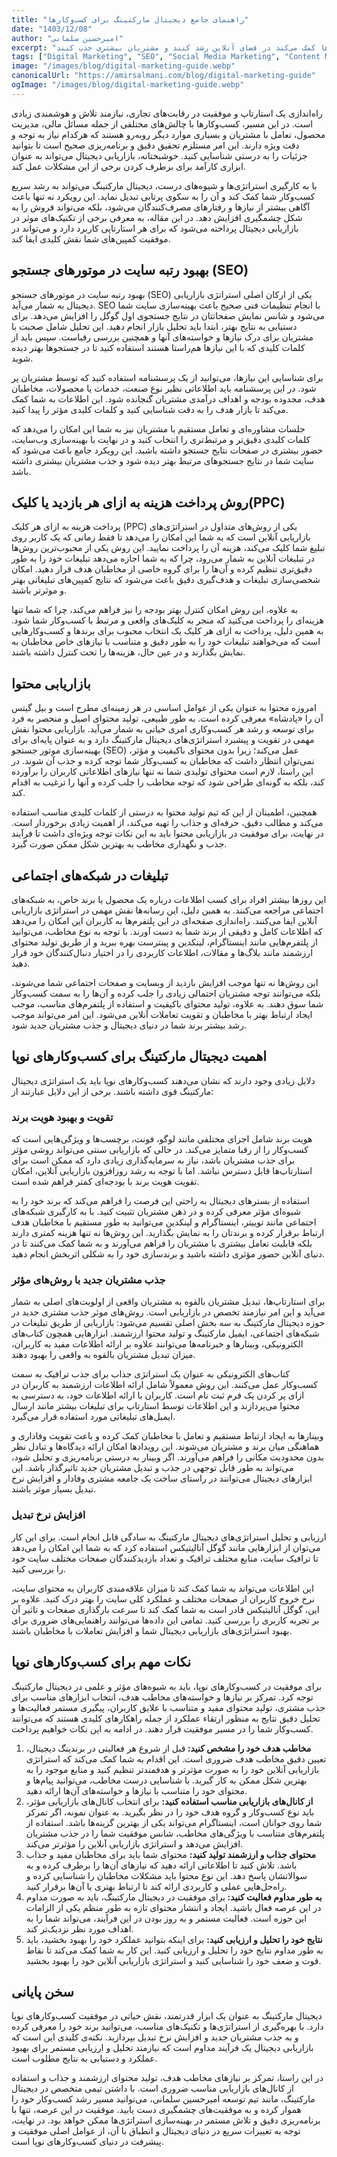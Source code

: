 ```yaml
---
title: "راهنمای جامع دیجیتال مارکتینگ برای کسب‌وکارها"
date: "1403/12/08"
author: "امیرحسین سلمانی"
excerpt: "در این مقاله، استراتژی‌ها و تکنیک‌های کلیدی دیجیتال مارکتینگ را بررسی می‌کنیم که به کسب‌وکارها کمک می‌کند در فضای آنلاین رشد کنند و مشتریان بیشتری جذب کنند."
tags: ["Digital Marketing", "SEO", "Social Media Marketing", "Content Marketing", "Business Growth"]
image: "/images/blog/digital-marketing-guide.webp"
canonicalUrl: "https://amirsalmani.com/blog/digital-marketing-guide"
ogImage: "/images/blog/digital-marketing-guide.webp"
---
```


راه‌اندازی یک استارتاپ و موفقیت در رقابت‌های تجاری، نیازمند تلاش و هوشمندی زیادی است. در این مسیر، کسب‌وکارها با چالش‌های مختلفی از جمله مسائل مالی، مدیریت محصول، تعامل با مشتریان و بسیاری موارد دیگر روبه‌رو هستند که هرکدام نیاز به توجه و دقت ویژه دارند. این امر مستلزم تحقیق دقیق و برنامه‌ریزی صحیح است تا بتوانید جزئیات را به درستی شناسایی کنید. خوشبختانه، بازاریابی دیجیتال می‌تواند به عنوان ابزاری کارآمد برای برطرف کردن برخی از این مشکلات عمل کند.

با به کارگیری استراتژی‌ها و شیوه‌های درست، دیجیتال مارکتینگ می‌تواند به رشد سریع کسب‌وکار شما کمک کند و آن را به سکوی پرتابی تبدیل نماید. این رویکرد نه تنها باعث آگاهی بیشتر از نیازها و رفتارهای مصرف‌کنندگان می‌شود، بلکه می‌تواند فروش را به شکل چشمگیری افزایش دهد. در این مقاله، به معرفی برخی از تکنیک‌های موثر در بازاریابی دیجیتال پرداخته می‌شود که برای هر استارتاپی کاربرد دارد و می‌تواند در موفقیت کمپین‌های شما نقش کلیدی ایفا کند.

## بهبود رتبه سایت در موتورهای جستجو (SEO)

بهبود رتبه سایت در موتورهای جستجو (SEO) یکی از ارکان اصلی استراتژی‌ بازاریابی دیجیتال به شمار می‌آید. SEO با انجام تنظیمات فنی صحیح باعث بهینه‌سازی سایت شما می‌شود و شانس نمایش صفحاتتان در نتایج جستجوی اول گوگل را افزایش می‌دهد. برای دستیابی به نتایج بهتر، ابتدا باید تحلیل بازار انجام دهید. این تحلیل شامل صحبت با مشتریان برای درک نیازها و خواسته‌های آنها و همچنین بررسی رقباست. سپس باید از کلمات کلیدی که با این نیازها هم‌راستا هستند استفاده کنید تا در جستجوها بهتر دیده شوید.

برای شناسایی این نیازها، می‌توانید از یک پرسشنامه استفاده کنید که توسط مشتریان پر شود. در این پرسشنامه باید اطلاعاتی نظیر نوع صنعت، خدمات یا محصولات، مخاطبان هدف، محدوده بودجه و اهداف درآمدی مشتریان گنجانده شود. این اطلاعات به شما کمک می‌کند تا بازار هدف را به ‌دقت شناسایی کنید و کلمات کلیدی مؤثر را پیدا کنید.

جلسات مشاوره‌ای و تعامل مستقیم با مشتریان نیز به شما این امکان را می‌دهد که کلمات کلیدی دقیق‌تر و مرتبط‌تری را انتخاب کنید و در نهایت با بهینه‌سازی وب‌سایت، حضور بیشتری در صفحات نتایج جستجو داشته باشید. این رویکرد جامع باعث می‌شود که سایت شما در نتایج جستجوهای مرتبط بهتر دیده شود و جذب مشتریان بیشتری داشته باشد.

## روش پرداخت هزینه به ازای هر بازدید یا کلیک(PPC)

پرداخت هزینه به ازای هر کلیک (PPC) یکی از روش‌های متداول در استراتژی‌های بازاریابی آنلاین است که به شما این امکان را می‌دهد تا فقط زمانی که یک کاربر روی تبلیغ شما کلیک می‌کند، هزینه آن را پرداخت نمایید. این روش یکی از محبوب‌ترین روش‌ها در تبلیغات آنلاین به شمار می‌رود، چرا که به شما اجازه می‌دهد تبلیغات خود را به ‌طور دقیق‌تری تنظیم کرده و آن‌ها را برای گروه خاصی از مخاطبان هدف قرار دهید. امکان شخصی‌سازی تبلیغات و هدف‌گیری دقیق باعث می‌شود که نتایج کمپین‌های تبلیغاتی بهتر و موثرتر باشند.

به ‌علاوه، این روش امکان کنترل بهتر بودجه را نیز فراهم می‌کند، چرا که شما تنها هزینه‌ای را پرداخت می‌کنید که منجر به کلیک‌های واقعی و مرتبط با کسب‌وکار شما شود. به همین دلیل، پرداخت به ازای هر کلیک یک انتخاب محبوب برای برندها و کسب‌وکارهایی است که می‌خواهند تبلیغات خود را به‌ طور دقیق و متناسب با نیازهای خاص مخاطبان به نمایش بگذارند و در عین حال، هزینه‌ها را تحت کنترل داشته باشند.

## بازاریابی محتوا

امروزه محتوا به عنوان یکی از عوامل اساسی در هر زمینه‌ای مطرح است و بیل گیتس آن را «پادشاه» معرفی کرده است. به طور طبیعی، تولید محتوای اصیل و منحصر به ‌فرد برای توسعه و رشد هر کسب‌وکاری امری حیاتی به شمار می‌آید. بازاریابی محتوا نقش مهمی در تقویت و پیشبرد استراتژی‌های دیجیتال مارکتینگ دارد و به عنوان پایه‌ای برای بهینه‌سازی موتور جستجو (SEO) عمل می‌کند؛ زیرا بدون محتوای باکیفیت و مؤثر، نمی‌توان انتظار داشت که مخاطبان به کسب‌وکار شما توجه کرده و جذب آن شوند. در این راستا، لازم است محتوای تولیدی شما نه تنها نیازهای اطلاعاتی کاربران را برآورده کند، بلکه به گونه‌ای طراحی شود که توجه مخاطب را جلب کرده و آنها را ترغیب به اقدام کند.

همچنین، اطمینان از این که تیم تولید محتوا به درستی از کلمات کلیدی مناسب استفاده می‌کند و مطالب دقیق، حرفه‌ای و جذاب را تهیه می‌کند، از اهمیت زیادی برخوردار است. در نهایت، برای موفقیت در بازاریابی محتوا باید به این نکات توجه ویژه‌ای داشت تا فرآیند جذب و نگهداری مخاطب به بهترین شکل ممکن صورت گیرد.

## تبلیغات در شبکه‌های اجتماعی

این روزها بیشتر افراد برای کسب اطلاعات درباره یک محصول یا برند خاص، به شبکه‌های اجتماعی مراجعه می‌کنند. به همین دلیل، این رسانه‌ها نقش مهمی در استراتژی بازاریابی آنلاین ایفا می‌کنند. راه‌اندازی صفحه‌ای در این پلتفرم‌ها به کاربران این امکان را می‌دهد که اطلاعات کامل و دقیقی از برند شما به دست آورند. با توجه به نوع مخاطب، می‌توانید از پلتفرم‌هایی مانند اینستاگرام، لینکدین و پینترست بهره ببرید و از طریق تولید محتوای ارزشمند مانند بلاگ‌ها و مقالات، اطلاعات کاربردی را در اختیار دنبال‌کنندگان خود قرار دهید.

این روش‌ها نه تنها موجب افزایش بازدید از وبسایت و صفحات اجتماعی شما می‌شوند، بلکه می‌توانند توجه مشتریان احتمالی زیادی را جلب کرده و آن‌ها را به سمت کسب‌وکار شما سوق دهند. به علاوه، تولید محتوای باکیفیت و استفاده از پلتفرم‌های مناسب، موجب ایجاد ارتباط بهتر با مخاطبان و تقویت تعاملات آنلاین می‌شود. این امر می‌تواند موجب رشد بیشتر برند شما در دنیای دیجیتال و جذب مشتریان جدید شود.

## اهمیت دیجیتال مارکتینگ برای کسب‌وکارهای نوپا

دلایل زیادی وجود دارند که نشان می‌دهند کسب‌وکارهای نوپا باید یک استراتژی دیجیتال مارکتینگ قوی داشته باشند. برخی از این دلایل عبارتند از:

### تقویت و بهبود هویت برند

هویت برند شامل اجزای مختلفی مانند لوگو، فونت، برچسب‌ها و ویژگی‌هایی است که کسب‌وکار را از رقبا متمایز می‌کند. در حالی که بازاریابی سنتی می‌تواند روشی مؤثر برای جذب مشتریان باشد، نیاز به سرمایه‌گذاری زیادی دارد که ممکن است برای استارتاپ‌ها قابل دسترس نباشد. اما با توجه به رشد روزافزون بازاریابی آنلاین، امکان تقویت هویت برند با بودجه‌ای کمتر فراهم شده است.

استفاده از بسترهای دیجیتال به راحتی این فرصت را فراهم می‌کند که برند خود را به شیوه‌ای مؤثر معرفی کرده و در ذهن مشتریان تثبیت کنید. با به کارگیری شبکه‌های اجتماعی مانند توییتر، اینستاگرام و لینکدین می‌توانید به طور مستقیم با مخاطبان هدف ارتباط برقرار کرده و برندتان را به نمایش بگذارید. این روش‌ها نه تنها هزینه کمتری دارند بلکه قابلیت تعامل بیشتری با مشتریان را فراهم می‌آورند و به شما کمک می‌کنند تا در دنیای آنلاین حضور مؤثری داشته باشید و برندسازی خود را به شکلی اثربخش انجام دهید.

### جذب مشتریان جدید با روش‌های مؤثر

برای استارتاپ‌ها، تبدیل مشتریان بالقوه به مشتریان واقعی از اولویت‌های اصلی به شمار می‌آید و این امر نیازمند تخصص در بازاریابی است. روش‌های موثر جذب مشتری جدید در حوزه دیجیتال مارکتینگ به سه بخش اصلی تقسیم می‌شود: بازاریابی از طریق تبلیغات در شبکه‌های اجتماعی، ایمیل مارکتینگ و تولید محتوا ارزشمند. ابزارهایی همچون کتاب‌های الکترونیکی، وبینارها و خبرنامه‌ها می‌توانند علاوه بر ارائه اطلاعات مفید به کاربران، میزان تبدیل مشتریان بالقوه به واقعی را بهبود دهند.

کتاب‌های الکترونیکی به عنوان یک استراتژی جذاب برای جذب ترافیک به سمت کسب‌وکار عمل می‌کنند. این روش معمولاً شامل ارائه اطلاعات ارزشمند به کاربران در ازای پر کردن یک فرم ثبت نام است. کاربران با ارائه اطلاعات خود، به دسترسی به محتوا می‌پردازند و این اطلاعات توسط استارتاپ برای تبلیغات بیشتر مانند ارسال ایمیل‌های تبلیغاتی مورد استفاده قرار می‌گیرد.

وبینارها به ایجاد ارتباط مستقیم و تعامل با مخاطبان کمک کرده و باعث تقویت وفاداری و هماهنگی میان برند و مشتریان می‌شوند. این رویدادها امکان ارائه دیدگاه‌ها و تبادل نظر بدون محدودیت مکانی را فراهم می‌آورند. اگر وبینار به درستی برنامه‌ریزی و تحلیل شود، می‌تواند به طور قابل توجهی در جذب و تبدیل مشتریان جدید تاثیرگذار باشد. این ابزارهای دیجیتال می‌توانند در راستای ساخت یک جامعه مشتری وفادار و افزایش نرخ تبدیل بسیار موثر باشند.

### افزایش نرخ تبدیل

ارزیابی و تحلیل استراتژی‌های دیجیتال مارکتینگ به سادگی قابل انجام است. برای این کار می‌توان از ابزارهایی مانند گوگل آنالیتیکس استفاده کرد که به شما این امکان را می‌دهد تا ترافیک سایت، منابع مختلف ترافیک و تعداد بازدیدکنندگان صفحات مختلف سایت خود را بررسی کنید.

این اطلاعات می‌تواند به شما کمک کند تا میزان علاقه‌مندی کاربران به محتوای سایت، نرخ خروج کاربران از صفحات مختلف و عملکرد کلی سایت را بهتر درک کنید. علاوه بر این، گوگل آنالیتیکس قادر است به شما کمک کند تا سرعت بارگذاری صفحات و تاثیر آن بر تجربه کاربری را بررسی کنید. تمامی این داده‌ها می‌توانند راهنمایی‌های ضروری برای بهبود استراتژی‌های بازاریابی دیجیتال شما و افزایش تعاملات با مخاطبان باشند.

## نکات مهم برای کسب‌وکارهای نوپا

برای موفقیت در کسب‌وکارهای نوپا، باید به شیوه‌های مؤثر و علمی در دیجیتال مارکتینگ توجه کرد. تمرکز بر نیازها و خواسته‌های مخاطب هدف، انتخاب ابزارهای مناسب برای جذب مشتری، تولید محتوای مفید و متناسب با علایق کاربران، پیگیری مستمر فعالیت‌ها و تحلیل دقیق نتایج به منظور ارتقاء عملکرد از جمله راهکارهای کلیدی هستند که می‌توانند کسب‌وکار شما را در مسیر موفقیت قرار دهند. در ادامه به این نکات خواهیم پرداخت.

<ol>
<li>
<strong>مخاطب هدف خود را مشخص کنید:&nbsp;</strong>قبل از شروع هر فعالیتی در برندینگ دیجیتال، تعیین دقیق مخاطب هدف ضروری است. این اقدام به شما کمک می&zwnj;کند که استراتژی&zwnj; بازاریابی آنلاین خود را به صورت مؤثرتر و هدفمندتر تنظیم کنید و منابع موجود را به بهترین شکل ممکن به کار گیرید. با شناسایی درست مخاطب، می&zwnj;توانید پیام&zwnj;ها و محتوای خود را متناسب با نیازها و خواسته&zwnj;های آن&zwnj;ها ارائه دهید.
</li>
<li>
<strong>از کانال&zwnj;های بازاریابی مناسب استفاده کنید:</strong> برای انتخاب کانال&zwnj;های بازاریابی مؤثر، باید نوع کسب&zwnj;وکار و گروه هدف خود را در نظر بگیرید. به عنوان نمونه، اگر تمرکز شما روی جوانان است، اینستاگرام می&zwnj;تواند یکی از بهترین گزینه&zwnj;ها باشد. استفاده از پلتفرم&zwnj;های متناسب با ویژگی&zwnj;های مخاطب، شانس موفقیت شما را در جذب مشتریان افزایش می&zwnj;دهد و استراتژی بازاریابی آنلاین را مؤثرتر می&zwnj;کند.
</li>
<li>
<strong>محتوای جذاب و ارزشمند تولید کنید:</strong> محتوای شما باید برای مخاطبان مفید و جذاب باشد. تلاش کنید تا اطلاعاتی ارائه دهید که نیازهای آن&zwnj;ها را برطرف کرده و به سوالاتشان پاسخ دهد. این نوع محتوا باید مشکلات مخاطبان را شناسایی کرده و راه&zwnj;حل&zwnj;هایی عملی و کاربردی ارائه کند تا ارتباط بهتری با آن&zwnj;ها برقرار کنید.
</li>
<li>
<strong>به طور مداوم فعالیت کنید: </strong>برای موفقیت در دیجیتال مارکتینگ، باید به صورت مداوم در این عرصه فعال باشید. ایجاد و انتشار محتوای تازه به طور منظم یکی از الزامات این حوزه است. فعالیت مستمر و به روز بودن در این فرآیند، می&zwnj;تواند شما را به اهداف مورد نظر نزدیک&zwnj;تر کند.
</li>
<li>
<strong>نتایج خود را تحلیل و ارزیابی کنید:</strong> برای اینکه بتوانید عملکرد خود را بهبود بخشید، باید به طور مداوم نتایج خود را تحلیل و ارزیابی کنید. این کار به شما کمک می&zwnj;کند تا نقاط قوت و ضعف خود را شناسایی کنید و استراتژی بازاریابی آنلاین خود را بهبود بخشید.
</li>
</ol>

## سخن پایانی

دیجیتال مارکتینگ به عنوان یک ابزار قدرتمند، نقش حیاتی در موفقیت کسب‌وکارهای نوپا دارد. با بهره‌گیری از استراتژی‌ها و تکنیک‌های مناسب، می‌توانید برند خود را معرفی کرده و به جذب مشتریان جدید و افزایش نرخ تبدیل بپردازید. نکته‌ی کلیدی این است که بازاریابی دیجیتال یک فرآیند مداوم است که نیازمند تحلیل و ارزیابی مستمر برای بهبود عملکرد و دستیابی به نتایج مطلوب است.

در این راستا، تمرکز بر نیازهای مخاطب هدف، تولید محتوای ارزشمند و جذاب و استفاده از کانال‌های بازاریابی مناسب ضروری است. با داشتن تیمی متخصص در دیجیتال مارکتینگ، مانند تیم توسعه امیرحسین سلمانی، می‌توانید مسیر رشد کسب‌وکار خود را هموار کرده و به موفقیت‌های چشمگیری دست یابید. موفقیت در این عرصه، تنها با برنامه‌ریزی دقیق و تلاش مستمر در بهینه‌سازی استراتژی‌ها ممکن خواهد بود. در نهایت، توجه به تغییرات سریع در دنیای دیجیتال و انطباق با آن، از عوامل اصلی موفقیت و پیشرفت در دنیای کسب‌وکارهای نوپا است.

